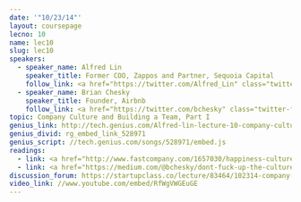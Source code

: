 ```yaml
---
date: '"10/23/14"'
layout: coursepage
lecno: 10
name: lec10
slug: lec10
speakers:
  - speaker_name: Alfred Lin
    speaker_title: Former COO, Zappos and Partner, Sequoia Capital
    follow_link: <a href="https://twitter.com/Alfred_Lin" class="twitter-follow-button" data-show-count="false" data-show-screen-name="true">Follow @Alfred_Lin</a>
  - speaker_name: Brian Chesky
    speaker_title: Founder, Airbnb
    follow_link: <a href="https://twitter.com/bchesky" class="twitter-follow-button" data-show-count="false" data-show-screen-name="true">Follow @bchesky</a>
topic: Company Culture and Building a Team, Part I
genius_link: http://tech.genius.com/Alfred-lin-lecture-10-company-culture-and-building-a-team-part-i-annotated
genius_divid: rg_embed_link_528971
genius_script: //tech.genius.com/songs/528971/embed.js
readings:
  - link: <a href="http://www.fastcompany.com/1657030/happiness-culture-zappos-isnt-company-its-mission">The Happiness Culture - Zappos isn’t a Company -- it’s a Mission</a>, Fast Company
  - link: <a href="https://medium.com/@bchesky/dont-fuck-up-the-culture-597cde9ee9d4">Don’t Fuck Up the Culture</a> by Brian Chesky
discussion_forum: https://startupclass.co/lecture/83464/102314-company-culture-and-building-a-team-part-ibrbalfred-linb-iformer-coo-zappos-and-partner-sequoia-capital------i
video_link: //www.youtube.com/embed/RfWgVWGEuGE
---
```

